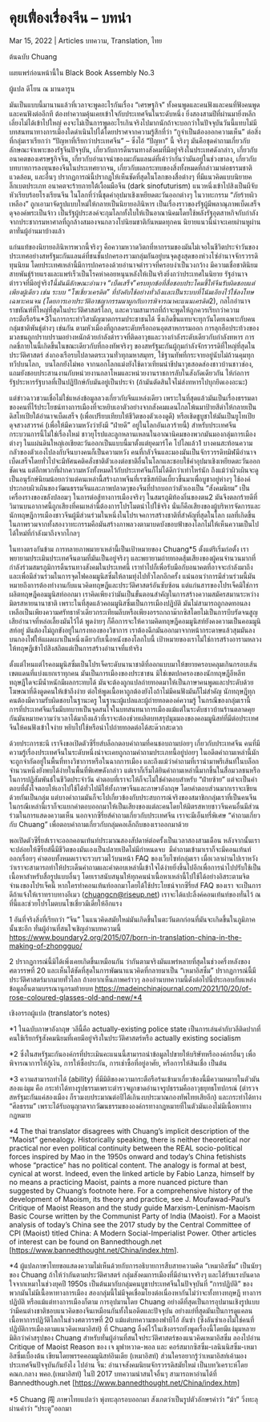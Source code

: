 # คุยเฟื่องเรื่องจีน – บทนำ

Mar 15, 2022 | Articles บทความ, Translation, ไทย





ต้นฉบับ Chuang

เผยแพร่ก่อนหน้านี้ใน Black Book Assembly No.3





ผู้แปล ดีโยน ณ มานดารูน







มันเป็นแบบนี้มานานแล้วที่เวลาจะพูดอะไรกันเรื่อง “เศรษฐกิจ” ทั้งคนพูดและคนฟังและคนที่ฟังคนพูดและคนฟังต่ออีกที ต้องทำความคุ้นเคยเข้าใจกับประเทศจีนในระดับหนึ่ง ยิ่งสองสามปีที่ผ่านมายิ่งหลีกเลี่ยงไม่ได้เข้าไปใหญ่ คงจะไม่เป็นการพูดอะไรเกินจริงไปมากนักถ้าจะบอกว่าในปัจจุบันวันนี้แทบไม่มีบทสนทนาทางการเมืองใดดำเนินไปได้โดยปราศจากความรู้สึกที่ว่า “กูจำเป็นต้องออกความเห็น” ต่อสิ่งที่กลุ่มเราเรียกว่า “ปัญหาที่เรียกว่าประเทศจีน” – ซึ่งไอ้ “ปัญหา” นี้ จริงๆ มันคือชุดคำถามเกี่ยวกับลักษณะจำเพาะของรัฐจีนปัจจุบัน, เกี่ยวกับการดิ้นรนทางสังคมที่มีอยู่จริงในประเทศดังกล่าว, เกี่ยวกับอนาคตของเศรษฐกิจจีน, เกี่ยวกับอำนาจนำของมะกันแลนด์ที่เค้าว่ากันว่ามันอยู่ในช่วงขาลง, เกี่ยวกับบทบาทการลงทุนของจีนในประเทศยากจน, เกี่ยวกับผลกระทบของสิ่งทั้งหมดที่กล่าวมาต่อธรรมชาติแวดล้อม, และอื่นๆ ปรากฏการณ์นี้ปรากฏให้เห็นชัดที่สุดในโลกของสื่อต่างๆ ที่มีแนวคิดแบบนิยายคลิ๊กเบตประเภท อนาคตจะร้ายภายใต้เงื้อมมือจีน (dark sinofuturism) แนวหนึ่งเข้าไปสิงเป็นผีจับหัวเรียบร้อยโรงเรียนจีน ในโลกที่ว่านี้ชุดคำอุปมาเชิงเหยียดตะวันออกต่างๆ ในวาทะกรรม “ภัยร้ายผิวเหลือง” ถูกเอามาจัดรูปแบบใหม่ให้กลายเป็นนิยายอภินิหาร เป็นเรื่องราวของรัฐผู้มีพลาณุภาพเบ็ดเสร็จดุจองค์พระเป็นจ้าว เป็นรัฐผู้ประสงค์จะกุมโลกทั้งใบให้เป็นอาณานิคมโดยใช้พลังรัฐอุตสาหกิจกับกำลังจากประชากรมหาศาลที่ถูกล้างสมองจนกลวงโบ๋นิยมชาติกันหมดทุกคน นิยายแนวนี้น่าจะเคยผ่านหูผ่านตาทั่นผู้อ่านมาบ้างแล้ว

แก่นแท้ของนิยายอภินิหารพวกนี้จริงๆ คือความหวาดวิตกที่หากรรมของมันไม่เจอในชีวิตประจำวันของประเทศอย่างสหรัฐมะกันแลนด์ที่ชนชั้นปกครองรวมกลุ่มกันอยู่บนจุดสูงสุดของห่วงโซ่อำนาจจักรวรรดิทุนนิยม โดยประเทศเหล่านี้มีการปกครองด้วยอำนาจตำรวจที่ครอบงำเป็นวงกว้าง มีความเชื่อชาตินิยมสายพันธุ์ร้ายแรงและแพร่เร็วเป็นโรคห่าคอยหนุนหลังให้เป็นจริงยิ่งกว่าประเทศในนิยาย รัฐอำนาจตำรวจที่มีอยู่จริง*1นี้มันมีลักษณะอำนาจ “เบ็ดเสร็จ”ครบทุกข้อที่สื่อชอบประโคมขี้ให้จีนรับผิดชอบแต่เพียงผู้เดียว เช่น ระบบ “โซเชี่ยวเครดิต” ที่บังคับใช้อย่างทั่วถึงและเป็นระบบที่โน้มเอียงไว้ใช้ลงโทษเฉพาะคนจน (โดยการเอาประวัติอาชญากรรมมาผูกกับการพิจารณาคะแนนเครดิต*2), กลไกอำนาจราชทัณฑ์ที่ใหญ่ที่สุดในประวัติศาสตร์โลก, และความสามารถที่ถ้าจะพูดให้ถูกควรเรียกว่าความกระตือรือร้น*3ในการกระทำวิสามัญฆาตกรรมประชาชนได้ ซึ่งเกิดขึ้นแทบจะทุกวันโดยเฉพาะกับคนกลุ่มชาติพันธุ์ต่างๆ เช่นกัน ตามหัวเมืองที่ถูกลดระดับหรือถอนอุตสาหกรรมออก การลุกฮือประท้วงของมวลชนถูกปราบปรามอย่างหนักด้วยกำลังตำรวจที่ติดอาวุธและวางกำลังระดับเดียวกับกำลังทหาร การกดขี่ภายในนี้เกิดขึ้นในขณะเดียวกับที่กองทัพจริงๆ ของสหรัฐมะกันผู้กุมกำลังจักรวรรดิที่ใหญ่ที่สุดในประวัติศาสตร์ ส่งกองเรือรบไปลาดตระเวนทั่วทุกมหาสมุทร, ใช้ฐานทัพที่กระจายอยู่นับไม่ถ้วนคุมทุกทวีปบนโลก,  บนโลกยังไม่พอ จากนอกโลกแม่งยังใช้ดาวเทียมนำขีปนาวุธสอดส่องชาวบ้านชาวช่อง, แถมยังชอบประสานงานกับหน่วยงานกลาโหมและหน่วยงานราชการลับในสังกัดเดียวกัน ให้ก่อการรัฐประหารรัฐบาลที่เป็นปฏิปักษ์กับมันอยู่เป็นประจำ (ถ้ามันตัดสินใจไม่ส่งทหารไปบุกยึดเองอะนะ) 

แต่ข่าวฉาวชวนเชื่อไม่ใช่แหล่งข้อมูลลวงเกี่ยวกับจีนแหล่งเดียว เพราะในที่สุดแล้วมันเป็นเรื่องธรรมดาของคนที่ไร้ประโยชน์ทางการเมืองที่จะหยิบเอาตัวอย่างจากสังคมแดนไกลโพ้นมาป้ายสีดำให้กลายเป็นดิสโทเปียใต้อำนาจเบ็ดเสร็จ (เพื่อเปรียบเทียบให้ชีวิตของตัวเองดูดี) หรือเชิดชูบูชาให้มันเป็นยูโทเปียดุจสวงสวรรค์ (เพื่อให้มีความหวังว่ายังมี “ฝ่ายดี” อยู่ในโลกอันเลวร้ายนี้) สำหรับประเทศจีนกระบวนการนี้ไม่ใช่เรื่องใหม่ ชาวยุโรปและลูกหลานเหลนในอาณานิคมของพวกมันมองกลุ่มการเมืองต่างๆ ในแผ่นดินใหญ่เอเชียตะวันออกเป็นแบบนี้มาตั้งแต่ยุคมาร์โค โปโลแล้ว1 บางคนสะท้อนความกลัวของตัวเองไปลงกับจีนบางคนก็เป็นความหวัง คนที่กลัวจีนและมองมันเป็นจักรวรรดิทมิฬมีอำนาจเบ็ดเสร็จโดยทั่วไปจะมีทัศนคติคลั่งชาติตัวเองต่อชาติอื่นในโลกและชอบใช้คำอุปมาเชิงเหยียดตะวันออกชัดเจน แต่อีกพวกที่ฝากความหวังทั้งหมดไว้กับประเทศจีนก็ไม่ได้ดีกว่าเท่าไหร่นัก ถึงแม้ว่าผิวเผินจะดูเป็นอนุรักษ์นิยมน้อยกว่าแต่คนเหล่านี้สร้างภาพจีนที่เรซซิสท์บิดเบี้ยวขึ้นมาเพื่อบูชาอยู่ห่างๆ ใช้องค์ประกอบผิวเผินของวัฒนธรรมจีนและภาพปลาดๆของจีนที่ปากบอกว่าตัวเองเป็น “สังคมนิยม” เป็นเครื่องรางของขลังปลอมๆ ในการต่อสู้ทางการเมืองจริงๆ ในสมรภูมิท้องถิ่นของตน2 มันจึงตลกร้ายดีที่วิมานบนอากาศนี้ถูกเสียงที่คนเหล่านี้ต้องการโปรโมตนำไปใช้จริง นั่นก็คือเสียงของผู้บริหารจัดการและนักทฤษฎีการเมืองชาวจีนผู้มีส่วนร่วมในหนึ่งในโปรเจคการสร้างชาติที่สำคัญที่สุดในโลก ผลที่เกิดขึ้นในภาพรวมจากทั้งสองวาทะกรรมคือมันสร้างภาพลวงตามาบดบังขอบฟ้าของโลกไม่ให้เห็นความเป็นไปได้ใหม่ที่กำลังมาถึงจากไกลๆ 

ในทางตรงกันข้าม การทลายภาพมายาเหล่านี้เป็นเป้าหมายของ Chuang*5 ตั้งแต่ริเริ่มก่อตั้ง เราพยายามประเมินประเทศจีนตามที่มันเป็นอยู่จริงๆ และพยายามถ่ายทอดสุ้มเสียงของผู้คนจำนวนมากที่กำลังร่วมสมรภูมิการดิ้นรนทางสังคมในประเทศนี้ เราทำไปก็เพื่อรับมือกับอนาคตที่อาจจะกำลังมาถึงและเพื่อมีส่วนร่วมในการจุดไฟคอมมูนิสซึ่มให้ลามทุ่งไปทั่วโลกอีกครั้ง แน่นอนว่าการมีส่วนร่วมนี้มันหมายถึงการต้องทำงานกับแนวคิดทฤษฎีและประวัติศาสตร์อันซับซ้อน แต่แก่นสารของโปรเจ็คมิใช่การผลิตทฤษฎีคอมมูนิสท์ออกมา เราคิดเพียงว่ามันเป็นขั้นตอนสำคัญในการสร้างความสมัครสมานระหว่างมิตรสหายนานาชาติ เพราะในที่สุดแล้วคอมมูนิสซึ่มเป็นการเมืองปฏิบัติ มันไม่สามารถถูกลดทอนลงเหลือเป็นเพียงความศรัทธาหัวเดียวกระเทียมลีบหรือเพียงอรรถกถาม๊ากซิสโดยไม่เป็นการบีบรัดจนสูญเสียอำนาจที่หล่อเลี้ยงมันไว้ได้ พูดง่ายๆ ก็คือการจะให้ความคิดทฤษฎีคอมมูนิสท์ยังคงความเป็นคอมมูนิสท์อยู่ มันต้องไม่ถูกขังอยู่ในกรงทองของวิชาการ เราต้องฉีกมันออกมาจากหน้ากระดาษแล้วสุมมันลงบนกองไฟให้แผดเผาเป็นหนึ่งเดียวกับเนื้อหนังของโลกใบนี้ เป้าหมายของเราไม่ใช่การสร้างอารามหลวงให้ทฤษฎีเข้าไปสิงสถิตแต่เป็นการสร้างอำนาจที่แท้จริง

ตั้งแต่ไหนแต่ไรคอมมูนิสซึ่มเป็นโปรเจ็คระดับนานาชาติที่ออกแบบมาให้ขยายครอบคลุมเกินกรอบเส้นเขตแดนที่แบ่งแยกเราทุกคน มันเป็นการเมืองของประชาชน มิใช่เขตปกครองของนักทฤษฎีอีหลีท ทฤษฎีใดจะมีน้ำหนักมีผลกระทบได้ มันจะต้องถูกแปลถ่ายทอดมาให้เป็นภาษาคนพูดและประดับด้วยโฆษณาที่ดึงดูดคนให้เข้าถึงง่าย ต่อให้พูดเนื้อหาถูกต้องยังไงถ้าไม่มีคนฟังมันก็ไม่สำคัญ นักทฤษฎีทุกคนต้องมีความรับผิดชอบในฐานะครู ในฐานะผู้แปลและผู้ถ่ายทอดองค์ความรู้ ในกรณีของกลุ่มเรานี้ การที่ประเทศจีนเริ่มมีบทบาทเป็นจุดสนใจในบทสนทนาการเมืองแม้แต่ในระดับชาวบ้านร้านตลาดคุยกันมันหมายความว่าเวลาได้มาถึงแล้วที่เราจะต้องช่วยผลิตบทสรุปมุมมองของคอมมูนิสท์ที่มีต่อประเทศจีนให้คนฟังเข้าใจง่าย หยิบไปใช้หรือนำไปถ่ายทอดต่อได้สะด๊วกสะดวก

ด้วยประการชะนี เราจึงขอเปิดตัวซีรี่ยส์บล็อกตอบคำถามที่คนชอบถามบ่อยๆ เกี่ยวกับประเทศจีน คนที่มีความรู้เรื่องประเทศจีนในระดับหนึ่งน่าจะเคยถูกถามคำถามประเภทนี้อยู่บ่อยๆ ในอดีตคำถามเหล่านี้มักจะถูกจำกัดอยู่ในพื้นที่ทางวิชาการหรือในฉากการเมือง และถึงแม้ว่าคำถามที่เรานำมาพรีเส้นท์ในบล็อกจำนวนหนึ่งยังพบได้ง่ายในพื้นที่พิเศษดังกล่าว แต่เราก็เริ่มได้ยินคำถามเหล่านี้มากขึ้นในสื่อมวลชนหรือในการปฏิสัมพันธ์ในชีวิตประจำวัน คำตอบที่เราจะให้ก็จะไม่ใช่คำตอบสำหรับ “ฝ่ายซ้าย” แต่จะเป็นคำตอบที่ตั้งใจตอบให้เอาไปใช้ได้ทั่วไปมีให้ทั้งภาษาจีนและภาษาอังกฤษ โดยคำตอบส่วนมากเราจะเขียนด้วยกันเป็นกลุ่ม แต่บางคำถามมันก็จะไปเกี่ยวข้องกับประสบการณ์จริงของสมาชิกกลุ่มเราที่เป็นคนจีน ในกรณีเหล่านี้เราก็จะแยกคำตอบออกมาให้เป็นเสียงของแต่ละคนโดยให้มิตรสหายชาวจีนคนอื่นมีส่วนร่วมในการแสดงความเห็น นอกจากซีรี่ยส์คำถามเกี่ยวกับประเทศจีน เราจะมีเอ็นทรี่พิเศษ “คำถามเกี่ยวกับ Chuang” เพื่อตอบคำถามเกี่ยวกับกลุ่มคอเล็กถีบของเราออกมาด้วย

พอเปิดตัวซีรี่ยส์เราจะออกคอนเท้นท์ประมาณสองสัปดาห์ต่อครั้งเป็นเวลาสองสามเดือน หลังจากนั้นเราจะปล่อยให้ซีรี่ยส์นี้มีชีวิตของมันเองเป็นปลายเปิดไม่มีกำหนดจบ  มีคำถามเข้ามาเราก็จะมีคอนเท้นท์ออกเรื่อยๆ คำตอบทั้งหมดเราจะรวบรวมไว้บนหน้า FAQ ของเว็บไซท์กลุ่มเรา เมื่อเวลาผ่านไปเราหวังว่าเราจะสามารถทำให้ประเด็นคำถามและคำตอบเหล่านี้เข้าใจได้ง่ายยิ่งขึ้นไปอีกเพื่อการนำไปปรับใช้เป็นเนื้อหาสำหรับสื่อรูปแบบอื่นๆ โดยเราสนับสนุนให้ทุกคนนำเนื้อหาเหล่านี้ไปใช้ได้อย่างอิสระตามจิตจำนงของโปรเจ็คนี้ หากใครทำคอนเท้นท์ออกมาโดยได้ใช้ประโยชน์จากซีรี่ยส์ FAQ ของเรา จะเป็นการดีถ้าแจ้งให้เราทราบทางอีเมว (chuangcn@riseup.net) เราจะได้แปะลิ้งค์คอนเท้นท์ของทั่นไว้ ณ ที่นี้และช่วยโปรโมตบนโซเชี่ยวมีเดี่ยให้อีกแรง

1 อันที่จริงสิ่งที่เรียกว่า “จีน” ในแนวคิดสมัยใหม่มันเกิดขึ้นในตะวันตกก่อนที่มันจะเกิดขึ้นในภูมิภาคนั้นซะอีก ทั่นผู้อ่านที่สนใจเชิญอ่านบทความนี้ https://www.boundary2.org/2015/07/born-in-translation-china-in-the-making-of-zhongguo/

2 ปรากฏการณ์นี้มิได้เพิ่งเคยเกิดขึ้นเหมือนกัน ว่ากันตามจริงมันแพร่หลายที่สุดในช่วงครึ่งหลังของศตวรรษที่ 20 และเห็นได้ชัดที่สุดในการพัฒนาแนวคิดที่กลายมาเป็น “เหมาอิสซึ่ม” ปรากฏการณ์นี้มีประวัติศาสตร์มากมายทั่วโลก ถ้าอยากเห็นภาพคร่าวๆ ลองอ่านบทความนี้ดังต่อไปนี้ประกอบกับแหล่งข้อมูลอื่นตามบรรณานุกรมท้ายบท https://madeinchinajournal.com/2021/10/20/of-rose-coloured-glasses-old-and-new/*4



เชิงอรรถผู้แปล (translator’s notes)

*1 ในฉบับภาษาอังกฤษ วลีนี้คือ actually-existing police state เป็นการเล่นคำกับวลีติดปากที่คนใช้เรียกรัฐสังคมนิยมที่เคยมีอยู่จริงในประวัติศาสตร์หรือ actually existing socialism 

*2 ซึ่งในสหรัฐมะกันองค์กรที่ประเมินคะแนนนี้สามารถนำข้อมูลไปขายให้บริษัทหรือองค์กรอื่นๆ เพื่อพิจารณาการให้กู้เงิน, การให้ซื้อประกัน, การเช่าซื้อที่อยู่อาศัย, หรือการให้สินเชื่อ เป็นต้น 

*3 ความสามารถทำได้ (ability) ที่มีมิติของความกระตือรือร้นเข้ามาเกี่ยวข้องนี้มีความหมายในตัวมันสองแง่มุม คือ กระทำได้ทางรูปธรรมเพราะตำรวจผูกขาดอำนาจรูปธรรมคืออาวุธยุทธโทปกรณ์ (ตำรวจสหรัฐมะกันแค่สองเมือง ก็รวมงบประมาณต่อปีได้เกินงบประมาณกองทัพไทยเสียอีก) และกระทำได้ทาง “ศีลธรรม” เพราะได้รับอนุญาตจากวัฒนธรรมขององค์กรทางกฎหมายที่ในตัวมันเองไม่มีเนื้อหาทางกฎหมาย

*4 The thai translator disagrees with Chuang’s implicit description of the “Maoist” genealogy. Historically speaking, there is neither theoretical nor practical nor even political continuity between the REAL socio-political forces inspired by Mao in the 1950s onward and today’s China fetishists whose “practice” has no political content. The analogy is formal at best, cynical at worst. Indeed, even the linked article by Fabio Lanza, himself by no means a practicing Maoist, paints a more nuanced picture than suggested by Chuang’s footnote here. For a comprehensive history of the development of Maoism, its theory and practice, see J. Moufawad-Paul’s Critique of Maoist Reason and the study guide Marxism-Leninism-Maoism Basic Course written by the Communist Party of India (Maoist). For a Maoist analysis of today’s China see the 2017 study by the Central Committee of CPI (Maoist) titled China: A Modern Social-Imperialist Power. Other articles of interest can be found on Bannedthough.net [https://www.bannedthought.net/China/index.htm].

*4 ผู้แปลภาษาไทยขอแสดงความไม่เห็นด้วยกับการอธิบายการสืบสายความคิด “เหมาอิสซึ่ม” เป็นนัยๆ ของ Chuang ถ้าให้ว่ากันตามประวัติศาสตร์ กลุ่มสังคมการเมืองที่มีอำนาจจริงๆ และได้รับแรงบันดาลใจจากเหมาในช่วงยุคปี 1950s เป็นต้นมากับกลุ่มคนบูชาประเทศจีนในปัจจุบันที่ “การปฏิบัติ” ของพวกมันไม่มีเนื้อหาทางการเมือง สองกลุ่มนี้ไม่มีจุดเชื่อมโยงต่อเนื่องหากันไม่ว่าจะทั้งทางทฤษฎี ทางการปฏิบัติ หรือแม้แต่ทางการเมืองก็ตาม การอุปมานโดย Chuang อย่างดีที่สุดเป็นการอุปมานเชิงรูปแบบว่ามีคนต่างชาติชอบแนวคิดของจีนเหมือนกันทั้งในอดีตและปัจจุบัน อย่างแย่ที่สุดมันเป็นการดูแคลนเนื้อหาการปฏิวัติโลกในช่วงศตวรรษที่ 20 แม้แต่บทความของฟาบิโอ้ ลันซ่า (ซึ่งลันซ่าเองไม่ใช่คนที่ปฏิบัติการเมืองตามแนวคิดเหมาอิสท์) ที่ Chuang ลิ้งค์ไว้ในเชิงอรรถยังพูดเรื่องนี้โดยมีแง่มุมหลายมิติกว่าคำสรุปของ Chuang สำหรับทั่นผู้อ่านที่สนใจประวัติศาสตร์ของแนวคิดเหมาอิสซึ่ม ลองไปอ่าน Critique of Maoist Reason ของ เจ มูฟาหวาด-พอล และ คอร์สมากซิสซึ่ม-เลนินนิสซึ่ม-เหมาอิสซึ่มเบื้องต้น เขียนโดยพรรคคอมมูนิสท์อินเดีย (เหมาอิสท์) ส่วนใครอยากรู้ว่าเหมาอิสท์เค้ามองประเทศจีนปัจจุบันกันยังไง ไปอ่าน จีน: อำนาจสังคมนิยมจักรวรรดิสมัยใหม่ เป็นบทวิเคราะห์โดย คณก.กลาง พคอ.(เหมาอิสท์) ในปี 2017 บทความน่าสนใจอื่นๆ สามารถหาอ่านได้ที่ Bannedthough.net [https://www.bannedthought.net/China/index.htm]

*5 Chuang 闯 ภาษาไทยแปลว่า พุ่งทะลุกรอบออกมา สังเกตว่าเป็นรูปตัวอักษรคำว่า “ม้า” วิ่งทะลุผ่านคำว่า “ประตู”ออกมา